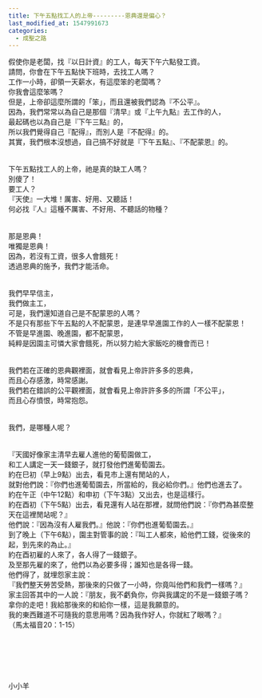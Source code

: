```yaml
---
title: 下午五點找工人的上帝---------恩典還是偏心？
last_modified_at: 1547991673
categories:
  - 成聖之路
---
```


假使你是老闆，找『以日計資』的工人，每天下午六點發工資。<br>請問，你會在下午五點快下班時，去找工人嗎？<br><!--more-->工作一小時，卻領一天薪水，有這麼笨的老闆嗎？<br>你我會這麼笨嗎？<br>但是，上帝卻這麼所謂的「笨」，而且還被我們認為『不公平』。<br>因為，我們常常以為自己是那個『清早』或『上午九點』去工作的人，<br>最起碼也以為自己是『下午三點』的，<br>所以我們覺得自己『配得』，而別人是『不配得』的。<br>其實，我們根本沒想過，自己搞不好就是『下午五點』、『不配蒙恩』的。<br><br><br>下午五點找工人的上帝，祂是真的缺工人嗎？<br>別傻了！<br>要工人？<br>『天使』一大堆！厲害、好用、又聽話！<br>何必找『人』這種不厲害、不好用、不聽話的物種？<br><br><br>那是恩典！<br>唯獨是恩典！<br>因為，若沒有工資，很多人會餓死！<br>透過恩典的施予，我們才能活命。<br><br><br>我們早早信主，<br>我們做主工，<br>可是，我們還知道自己是不配蒙恩的人嗎？<br>不是只有那些下午五點的人不配蒙恩，是連早早進園工作的人一樣不配蒙恩！<br>不管是早進園、晚進園，都不配蒙恩，<br>純粹是因園主可憐大家會餓死，所以努力給大家飯吃的機會而已！<br><br><br>我們若在正確的恩典觀裡面，就會看見上帝許許多多的恩典，<br>而且心存感激，時常感謝。<br>我們若在錯誤的公平觀裡面，就會看見上帝許許多多的所謂「不公平」，<br>而且心存憤恨，時常抱怨。<br><br><br>我們，是哪種人呢？<br><br><br>『天國好像家主清早去雇人進他的葡萄園做工，<br>和工人講定一天一錢銀子，就打發他們進葡萄園去。<br>約在巳初（早上9點）出去，看見市上還有閒站的人，<br>就對他們說：『你們也進葡萄園去，所當給的，我必給你們。』他們也進去了。<br>約在午正（中午12點）和申初（下午3點）又出去，也是這樣行。<br>約在酉初（下午5點）出去，看見還有人站在那裡，就問他們說：『你們為甚麼整天在這裡閒站呢？』<br>他們說：『因為沒有人雇我們。』他說：『你們也進葡萄園去。』<br>到了晚上（下午6點），園主對管事的說：『叫工人都來，給他們工錢，從後來的起，到先來的為止。』<br>約在酉初雇的人來了，各人得了一錢銀子。<br>及至那先雇的來了，他們以為必要多得；誰知也是各得一錢。<br>他們得了，就埋怨家主說：<br>『我們整天勞苦受熱，那後來的只做了一小時，你竟叫他們和我們一樣嗎？』<br>家主回答其中的一人說：『朋友，我不虧負你，你與我講定的不是一錢銀子嗎？<br>拿你的走吧！我給那後來的和給你一樣，這是我願意的。<br>我的東西難道不可隨我的意思用嗎？因為我作好人，你就紅了眼嗎？』<br>（馬太福音20：1-15）<br><br><br><br><br><br><br>小小羊<br><br><br><br><br>
